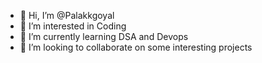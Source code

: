 - 👋 Hi, I’m @Palakkgoyal
- 👀 I’m interested in Coding
- 🌱 I’m currently learning DSA and Devops
- 💞️ I’m looking to collaborate on some interesting projects


